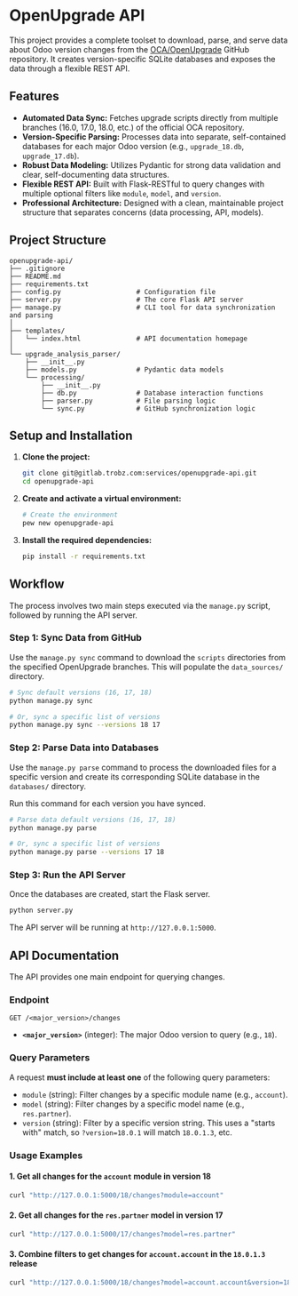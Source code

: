 # OpenUpgrade API

This project provides a complete toolset to download, parse, and serve data about Odoo version changes from the [OCA/OpenUpgrade](https://github.com/OCA/OpenUpgrade) GitHub repository. It creates version-specific SQLite databases and exposes the data through a flexible REST API.

## Features

  - **Automated Data Sync:** Fetches upgrade scripts directly from multiple branches (16.0, 17.0, 18.0, etc.) of the official OCA repository.
  - **Version-Specific Parsing:** Processes data into separate, self-contained databases for each major Odoo version (e.g., `upgrade_18.db`, `upgrade_17.db`).
  - **Robust Data Modeling:** Utilizes Pydantic for strong data validation and clear, self-documenting data structures.
  - **Flexible REST API:** Built with Flask-RESTful to query changes with multiple optional filters like `module`, `model`, and `version`.
  - **Professional Architecture:** Designed with a clean, maintainable project structure that separates concerns (data processing, API, models).

## Project Structure

```
openupgrade-api/
├── .gitignore
├── README.md
├── requirements.txt
├── config.py                   # Configuration file
├── server.py                   # The core Flask API server
├── manage.py                   # CLI tool for data synchronization and parsing
│
├── templates/
│   └── index.html              # API documentation homepage
│
└── upgrade_analysis_parser/
    ├── __init__.py
    ├── models.py               # Pydantic data models
    └── processing/
        ├── __init__.py
        ├── db.py               # Database interaction functions
        ├── parser.py           # File parsing logic
        └── sync.py             # GitHub synchronization logic
```

## Setup and Installation

1.  **Clone the project:**

    ```bash
    git clone git@gitlab.trobz.com:services/openupgrade-api.git
    cd openupgrade-api
    ```

2.  **Create and activate a virtual environment:**

    ```bash
    # Create the environment
    pew new openupgrade-api
    ```

3.  **Install the required dependencies:**

    ```bash
    pip install -r requirements.txt
    ```

## Workflow

The process involves two main steps executed via the `manage.py` script, followed by running the API server.

### Step 1: Sync Data from GitHub

Use the `manage.py sync` command to download the `scripts` directories from the specified OpenUpgrade branches. This will populate the `data_sources/` directory.

```bash
# Sync default versions (16, 17, 18)
python manage.py sync

# Or, sync a specific list of versions
python manage.py sync --versions 18 17
```

### Step 2: Parse Data into Databases

Use the `manage.py parse` command to process the downloaded files for a specific version and create its corresponding SQLite database in the `databases/` directory.

Run this command for each version you have synced.

```bash
# Parse data default versions (16, 17, 18)
python manage.py parse

# Or, sync a specific list of versions
python manage.py parse --versions 17 18
```

### Step 3: Run the API Server

Once the databases are created, start the Flask server.

```bash
python server.py
```

The API server will be running at `http://127.0.0.1:5000`.

## API Documentation

The API provides one main endpoint for querying changes.

### Endpoint

`GET /<major_version>/changes`

  - **`<major_version>`** (integer): The major Odoo version to query (e.g., `18`).

### Query Parameters

A request **must include at least one** of the following query parameters:

  - `module` (string): Filter changes by a specific module name (e.g., `account`).
  - `model` (string): Filter changes by a specific model name (e.g., `res.partner`).
  - `version` (string): Filter by a specific version string. This uses a "starts with" match, so `?version=18.0.1` will match `18.0.1.3`, etc.

### Usage Examples

#### 1\. Get all changes for the `account` module in version 18

```bash
curl "http://127.0.0.1:5000/18/changes?module=account"
```

#### 2\. Get all changes for the `res.partner` model in version 17

```bash
curl "http://127.0.0.1:5000/17/changes?model=res.partner"
```

#### 3\. Combine filters to get changes for `account.account` in the `18.0.1.3` release

```bash
curl "http://127.0.0.1:5000/18/changes?model=account.account&version=18.0.1.3"
```